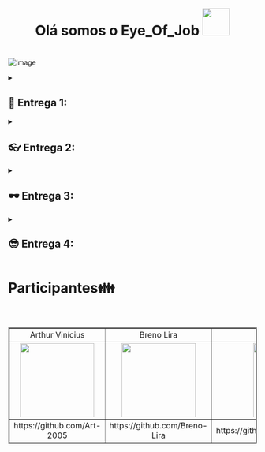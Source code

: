 <div align= "center">

<h1>Olá somos o Eye_Of_Job <img src="https://github.com/AndG087/Projeto-de-FDS/assets/142419627/9eabc090-a0cd-4eea-be66-61b65dcc64c4" width="55"><h1/> 

</div>

![image](https://github.com/AndG087/Projeto-de-FDS/assets/128396955/cbbb265b-ee3b-4368-9d8a-891f634747bf)


<details>
<summary><h2>👀 Entrega 1:</h2></summary>
<ul>
<h2>Imagem do Painel da sprint:</h2>

![image](https://github.com/Breno-Lira/Projeto-de-FDS/assets/150074307/bc6886ab-20ae-4845-93aa-b994532d6dd6)
![image](https://github.com/Breno-Lira/Projeto-de-FDS/assets/150074307/3027a2ba-ac55-412d-b1bd-118402048b0d)



<h2> Imagem do Backlog: </h2>

![image](https://github.com/Breno-Lira/Projeto-de-FDS/assets/150074307/33f7fcec-2a11-44f1-98b4-619a2beaf065)


<h2> Link para o prototipo de Lo-fi: </h2>
 + (https://www.figma.com/proto/SrLadAJxEpLGuKsHno4niq/Eye-of-job-Lo-fi?type=design&node-id=14-26&t=bsnGAWvmnlMsRVlU-1&scaling=min-zoom&page-id=0%3A1&starting-point-node-id=14%3A26&mode=design)

<h2> Link para o ScreenCast(Lo-fi): </h2>
+ (https://youtu.be/wk1WEvwAZXU)

</ul>
</details>
<details>
<summary><h2>👓 Entrega 2: </h2></summary>
<ul>
<h2>Diagrama de atividade: </h2>

 ![image](https://github.com/AndG087/Projeto-de-FDS/assets/128396955/e31014b8-d4d8-427e-978e-076a6b2647f5)


<h2>Link do diagrama para melhor vizualização: </h2>
https://drive.google.com/file/d/1U_2xaCYBRfLcilhWr1-Cr5JwiEZ48Ob9/view?usp=sharing

<h2>Quadro da Sprint 01 e backlog do jira:</h2>

![Captura de tela 2024-04-07 181042](https://github.com/AndG087/Projeto-de-FDS/assets/150074307/f7d2ccc9-037b-4793-a0dc-b13d17e72de7)
![image](https://github.com/AndG087/Projeto-de-FDS/assets/150074307/deeb68b4-b6eb-4dee-a441-afc62f5e5a7f)
![image](https://github.com/AndG087/Projeto-de-FDS/assets/150074307/8df90cdf-8b42-4235-9d98-a4834284e09b)

Link do screencast(Site): (https://youtu.be/EVDKA4HIgY0)

Feedbacks do pair programming:


  <h2>Anderson Gomes e Breno Lira: </h2>
          <p>Realizamos o pair programming com o objetivo de estabelecermos a história de avaliação geral dos funcionários com parâmetro de 5 estrelas.
          Resultado: A implementação foi concluída com sucesso, além disso já existem tratamentos para erros encontrados em nossa pesquisa com finalidade de concluir o bug tracker/issues, a todo momento quando um dos dois estivesse realizando a parte prática, o outro estava lá para contribuir com o pensamento.
       Conclusão: O pair programming foi um sucesso e poodemos reproduzir as nossas experiencias com um ditado do tio Ben, sim ele mesmo, "Com grandes poderes, vêm grandes responsabilidades"</p>


  <h2>Felipe e Arthur: </h2>
          <p>Realizamos pair programming para implementar um novo recurso de criação de novos projetos para a empresa.
          Resultado: Acredito que o pair programming teve sucesso pois além de implementarmos nossa história de maneira correta com as experiência de cada lado foi possível realizar essa função de forma mais dinâmica. Enquanto Arthur tinha conhecimento vasto sobre a parte de banco de dados Felipe realizou a parte do html. Independente de qual participante estivesse realizando a parte prático o outro estava presente para ajuda no raciocínio.</p>

  <h2>Lucas de Holanda e Vinicius Freitas: </h2>
          <p>Realizamos o pair programming para implementar a história de personalização do usuário;
          Resultado: acho que o pair programming serviu de aproximação e fortalecimento para o grupo e para as duplas, acredito que fizemos um bom trabalho em dupla, nos esforçamos para fazermos o nosso melhor e nos fizemos presente nas reuniões. Nossas maiores dificuldades encontradas foram no html e css, às vezes alguns erros relacionados ao banco de dados apareciam e dificultavam ainda mais a execução do html, achamos melhor deixarmos essa parte mais simples, porém eficaz.</p>

<h2>Instruções de Acesso ao Site: </h2>

Abra seu navegador da web preferido e vá para o site do Eye of Job. Você pode fazer isso digitando "https://eye-of-job.azurewebsites.net/" na barra de endereços do navegador e pressionando Enter.

Digite seu nome de usuário no campo apropriado. Em seguida, digite sua senha no campo designado. Certifique-se de digitar suas credenciais corretamente para evitar erros de login.

Após inserir suas credenciais, clique no botão "Logar"  abaixo dos campos de nome de usuário e senha. Isso enviará suas informações e tentará autenticar sua conta

Se suas credenciais estiverem corretas, você será redirecionado para sua conta do Eye of Job, onde poderá começar a explorar e interagir com a plataforma.

Caso for necessário Cadastrar-se no site, terá de clickar no "cadastrar-se", abaixo do botão de logar na tela inicial do site, na tela você terá de preencher as seguintes informações, Nome de Usuário, Email e Senha.

Pós cadastro você será redirecionado a tela de login e executará os mesmos passos iniciais deste guia de intruções de acesso ao nosso site.

Salvar Informações de Login (opcional): Se desejar, muitos navegadores oferecem a opção de salvar suas informações de login para que você não precise digitá-las toda vez que visitar o site. No entanto, apenas faça isso em dispositivos pessoais e seguros.
</ul>
</details>
<details>
<summary><h2>🕶️ Entrega 3: </h2></summary>
<ul>
    <h2>Imagem do Painel da sprint e do Backlog:</h2>

![image](https://github.com/AndG087/Projeto-de-FDS/assets/142419627/c1469aed-f9e6-4be7-aa74-295bade9866d)
![image](https://github.com/AndG087/Projeto-de-FDS/assets/142419627/286a59ef-0e6c-4a9b-b1fe-3723e3ebdb70)
![image](https://github.com/AndG087/Projeto-de-FDS/assets/142419627/c4e8c287-08b4-42e4-bfed-ddf5a12f19a3)
![image](https://github.com/AndG087/Projeto-de-FDS/assets/142419627/28003044-4308-487b-bc97-7d96d1e66834)

<h2>Diagrama de Atividade (Funcionário):</h2>

![image](https://github.com/AndG087/Projeto-de-FDS/assets/142419627/8437ecc8-5eb4-4ec4-9eb6-62040ffc8469)


<h2>Diagrama de Atividade (Administrador):</h2> 

![image](https://github.com/AndG087/Projeto-de-FDS/assets/142419627/d4eeec6c-537d-48c0-8f6e-c556be76806f)


<h2>Screencast(Testes Automatizados):</h2> https://youtu.be/HC7Ads9A62M
<h2>Screencast(Deployment):</h2> https://youtu.be/Rra837wvXrA
<h2>Screencat(Lo-Fi):</h2> https://www.youtube.com/watch?v=5cxp0Q95S-8
<h2>Screencat(Site na Azure):</h2> https://youtu.be/RP1hxPD3TiI
<h2>Feedbacks do Pair Programming:</h2>
<h3>Lucas de Holanda e Arthur Vinícius:</h3>
 <p>Realizamos o pair progamming para implementar a história de Projetos Pessoais, onde seria possível visualizar os projetos que cada funcionário estaria participando;
Resultado: Acreditamos que o uso do pair programming aumentou o nosso conhecimento sobre o framework, css e html. Encontramos algumas dificuldades pelo caminho, por exemplo: fazer os projetos dos usuários específicos aparecerem só para eles mesmos;  fazer essas informações (nome do projeto, participantes, descrição) adequadamente na tela do usuário. Consideramos que a dupla facilitou muito mais o trabalho, sempre um ajudando o outro, evoluímos no decorrer do trabalho.</p>
<h3>Anderson Gomes e Vinícius Freitas:</h3>
 <p>Focamos em concluir a história de pesquisa do site. Essa colaboração estreita fortaleceu nosso entrosamento como equipe e ampliou nosso conhecimento em HTML, CSS e Python. Identificamos lacunas em nossos testes automatizados, buscando soluções eficazes para evitar erros no processo de automação do site. Essa experiência não só impulsionou nosso progresso na tarefa atribuída, mas também melhorou nossa dinâmica de equipe e qualidade de trabalho.</p>
<h3>Breno Lira e Felipe Nunes</h3>
 <p>Realizamos o pair progamming para implementar a história de Ranking de usuários, onde seria possível visualizar o ranking dos funcionários da empresa, se baseando na nota média gerada das avaliações recebidas por cada usuário; Resultado: O uso do pair programming, novamente, foi muito útil e nos ajudou a trabalhar de forma mais eficiente. Não encontramos muitos desafios para a implementação dessa história, houveram algumas dificuldades ao tentar colocar alguns elementos nos Rankings, mas nada que atrasou muito o andamento do nosso trabalho. Trabalhar utilizando o pair programming  pode ajudar muito, a divisão de atividades, e a disposição para ajudar a sua dupla auxilia muito para um fluxo de trabalho mais fluido e organizado.</p>
</ul>

<h2>Foto do bugtracker:</h2>

![image](https://github.com/AndG087/Projeto-de-FDS/assets/135125674/4cb5edd4-6365-4553-a364-2e82fd8836d9)




Link do nosso site: "https://eye-of-job.azurewebsites.net/"
</details>

<details>
<summary><h2>😎 Entrega 4: </h2></summary>
 <ul>
  <h2>Imagem do Painel da sprint e do Backlog:</h2>

  ![image](https://github.com/AndG087/Projeto-de-FDS/assets/142419627/cb179d09-ff48-427e-ab3c-8e6e39a70d88)
  ![image](https://github.com/AndG087/Projeto-de-FDS/assets/142419627/47e90820-e44d-4fc0-920b-250ec34baf50)
  ![image](https://github.com/AndG087/Projeto-de-FDS/assets/142419627/ce448e23-3575-42d1-96b3-306ea4008c67)
  ![image](https://github.com/AndG087/Projeto-de-FDS/assets/142419627/f0d9a465-6ac2-41ed-8c5c-b4d000a44909)
  ![image](https://github.com/AndG087/Projeto-de-FDS/assets/142419627/31eadba1-e3fb-46ad-aa67-044a18f5c8d5)
  ![image](https://github.com/AndG087/Projeto-de-FDS/assets/142419627/bd6f83ce-9c16-4858-b2e0-67a80b165ff3)

  <h2>Diagrama de Atividade (Funcionário):</h2>

  ![image](https://github.com/AndG087/Projeto-de-FDS/assets/142419627/9b9799e9-30bb-431a-b70b-56ba38b61e61)

  <h2>Diagrama de Atividade (Administrador):</h2>

  ![image](https://github.com/AndG087/Projeto-de-FDS/assets/142419627/b240b51f-d0eb-4474-8366-c58b715004e7)

  <h2>Foto do bugtracker:</h2>

![image](https://github.com/AndG087/Projeto-de-FDS/assets/150074307/31452cb0-8df2-4554-9e87-7d45c78f8ee5)

  
  <h2>Feedbacks do Pair Programming:</h2>
  <h3>Lucas de Holanda e Breno Lira:</h3>
  <p>Realizamos o pair-programming para implementar a história Feedback, que consiste em: o usuário poderia enviar uma mensagem sobre o que está achando do nosso sistema para nós (desenvolvedores);
Resultado: Acreditamos que o processo foi bem sucedido, já que a história foi implementada com sucesso e sem muitas dificuldades, a experiência anterior nas outras histórias ajudou bastante na execução dessa. De certo modo, foi uma história simples, porém de bastante utilidade para o avançar do projeto e seu melhoramento.</p>
<h3>Anderson Gomes e Felipe Nunes:</h3>
  <p>Realizamos o pair-programming para implementar a história Calendário, que consiste em: o usuário poder ver datas limites e iniciais de projetos ativos ou expirados para ter um controle de maior qualidade;
Resultado: Acreditamos que o processo foi um sucesso, já que a história foi bem implementada e com apenas uma pequena dificuldade, na hora de atualizar o formato date no banco de dados, a experiência anterior das outras entregas nos ajudou a concluirmos a entrega deu uma forma simples para avançarmos o projeto.</p>
 </ul>
</details>

<h1> Participantes👪</h1>

<br>

<div align="center">
  <table border="2">
    <tr>
        <td align="center">Arthur Vinícius</td>
        <td align="center">Breno Lira</td>
        <td align="center">Lucas de Holanda</td>
        <td align="center">Anderson Gomes</td>
        <td align="center">Felipe Nunes</td>
        <td align="center">Vinícius Freitas</td>
    </tr>
    <tr>
        <td align="center"><img src="https://github.com/AndG087/Projeto-de-FDS/assets/142419627/ee4d0a6a-45df-41bb-bd38-71cb17538edc" width="150"></td>
        <td align="center"><img src="https://github.com/AndG087/Projeto-de-FDS/assets/142419627/22b74108-f0a6-4b44-812a-4801a5293dc6" width="150"></td>
        <td align="center"><img src="https://github.com/AndG087/Projeto-de-FDS/assets/142419627/f32202d0-11a7-4441-9066-0cea637c615d" width="150"></td>
        <td align="center"><img src="https://github.com/AndG087/Projeto-de-FDS/assets/142419627/9e367ee6-7875-4c1f-9d52-ce518143deec" width="150"></td>
        <td align="center"><img src="https://github.com/AndG087/Projeto-de-FDS/assets/142419627/241052f5-0ce5-4bdf-b633-3813efadad2c" width="150"></td>
        <td align="center"><img src="https://github.com/AndG087/Projeto-de-FDS/assets/142419627/eb4e31c9-19de-40d0-8e18-e481a7a5bf4b" width="150"></td>
    </tr>
    <tr>
        <td align="center">https://github.com/Art-2005</td>
        <td align="center">https://github.com/Breno-Lira</td>
        <td align="center">https://github.com/LucasHolandaBarros</td>
        <td align="center">https://github.com/AndG087</td>
        <td align="center">https://github.com/FelipeNMorgado</td>
        <td align="center">https://github.com/ViniciusFreitas2801</td>
    </tr>
  </table>
</div>

